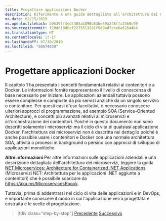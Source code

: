 ```yaml
---
title: Progettare applicazioni Docker
description: Riferimento a una guida dettagliata all'architettura dei microservizi, argomento non trattato nel dettaglio nella presente guida.
ms.date: 02/15/2019
ms.openlocfilehash: b9539ff4edf405ab890d83be59a248ffa2360c99
ms.sourcegitcommit: f20dd18dbcf2275513281f5d9ad7ece6a62644b4
ms.translationtype: HT
ms.contentlocale: it-IT
ms.lasthandoff: 07/30/2019
ms.locfileid: "68674038"
---
```

# <a name="design-docker-applications"></a>Progettare applicazioni Docker

Il capitolo 1 ha presentato i concetti fondamentali relativi ai contenitori e a Docker. Le informazioni fornite rappresentano il livello di conoscenza di base necessario per iniziare. Le applicazioni aziendali tuttavia possono essere complesse e composte da più servizi anziché da un singolo servizio o contenitore. Per questi casi d'uso facoltativi, è necessario conoscere ulteriori approcci di programmazione, ad esempio SOA (Service-Oriented Architecture), e concetti più avanzati relativi ai microservizi e all'orchestrazione dei contenitori. Poiché in questo documento non sono descritti solamente i microservizi ma il ciclo di vita di qualsiasi applicazione Docker, l'architettura dei microservizi non è descritta nel dettaglio poiché è anche possibile usare i contenitori e Docker con una normale architettura SOA, attività o processi in background o persino con approcci di sviluppo di applicazioni monolitiche.

**Altre informazioni** Per altre informazioni sulle applicazioni aziendali e una descrizione dettagliata dell'architettura dei microservizi, leggere la guida [NET Microservices: Architecture for Containerized .NET Applications](../../microservices/index.md) (Microservizi NET: Architettura per le applicazioni .NET aggiunte a contenitori) che è possibile scaricare da <https://aka.ms/MicroservicesEbook>.

Tuttavia, prima di addentrarsi nel ciclo di vita delle applicazioni e in DevOps, è importante conoscere il modo in cui l'applicazione verrà progettata e costruita e le scelte di progettazione.

>[!div class="step-by-step"]
>[Precedente](index.md)
>[Successivo](common-container-design-principles.md)

